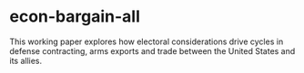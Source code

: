 # econ-bargain-all
This working paper explores how electoral considerations drive cycles in defense contracting, arms exports and trade between the United States and its allies. 

